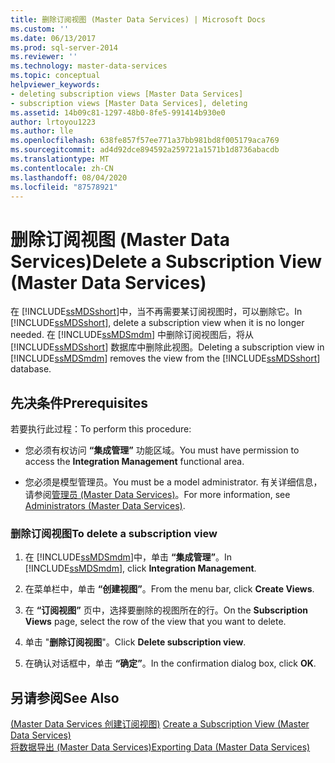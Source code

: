 ```yaml
---
title: 删除订阅视图 (Master Data Services) | Microsoft Docs
ms.custom: ''
ms.date: 06/13/2017
ms.prod: sql-server-2014
ms.reviewer: ''
ms.technology: master-data-services
ms.topic: conceptual
helpviewer_keywords:
- deleting subscription views [Master Data Services]
- subscription views [Master Data Services], deleting
ms.assetid: 14b09c81-1297-48b0-8fe5-991414b930e0
author: lrtoyou1223
ms.author: lle
ms.openlocfilehash: 638fe857f57ee771a37bb981bd8f005179aca769
ms.sourcegitcommit: ad4d92dce894592a259721a1571b1d8736abacdb
ms.translationtype: MT
ms.contentlocale: zh-CN
ms.lasthandoff: 08/04/2020
ms.locfileid: "87578921"
---
```

# <a name="delete-a-subscription-view-master-data-services"></a><span data-ttu-id="d885d-102">删除订阅视图 (Master Data Services)</span><span class="sxs-lookup"><span data-stu-id="d885d-102">Delete a Subscription View (Master Data Services)</span></span>
  <span data-ttu-id="d885d-103">在 [!INCLUDE[ssMDSshort](../includes/ssmdsshort-md.md)]中，当不再需要某订阅视图时，可以删除它。</span><span class="sxs-lookup"><span data-stu-id="d885d-103">In [!INCLUDE[ssMDSshort](../includes/ssmdsshort-md.md)], delete a subscription view when it is no longer needed.</span></span> <span data-ttu-id="d885d-104">在 [!INCLUDE[ssMDSmdm](../includes/ssmdsmdm-md.md)] 中删除订阅视图后，将从 [!INCLUDE[ssMDSshort](../includes/ssmdsshort-md.md)] 数据库中删除此视图。</span><span class="sxs-lookup"><span data-stu-id="d885d-104">Deleting a subscription view in [!INCLUDE[ssMDSmdm](../includes/ssmdsmdm-md.md)] removes the view from the [!INCLUDE[ssMDSshort](../includes/ssmdsshort-md.md)] database.</span></span>  
  
## <a name="prerequisites"></a><span data-ttu-id="d885d-105">先决条件</span><span class="sxs-lookup"><span data-stu-id="d885d-105">Prerequisites</span></span>  
 <span data-ttu-id="d885d-106">若要执行此过程：</span><span class="sxs-lookup"><span data-stu-id="d885d-106">To perform this procedure:</span></span>  
  
-   <span data-ttu-id="d885d-107">您必须有权访问 **“集成管理”** 功能区域。</span><span class="sxs-lookup"><span data-stu-id="d885d-107">You must have permission to access the **Integration Management** functional area.</span></span>  
  
-   <span data-ttu-id="d885d-108">您必须是模型管理员。</span><span class="sxs-lookup"><span data-stu-id="d885d-108">You must be a model administrator.</span></span> <span data-ttu-id="d885d-109">有关详细信息，请参阅[管理员 &#40;Master Data Services&#41;](administrators-master-data-services.md)。</span><span class="sxs-lookup"><span data-stu-id="d885d-109">For more information, see [Administrators &#40;Master Data Services&#41;](administrators-master-data-services.md).</span></span>  
  
### <a name="to-delete-a-subscription-view"></a><span data-ttu-id="d885d-110">删除订阅视图</span><span class="sxs-lookup"><span data-stu-id="d885d-110">To delete a subscription view</span></span>  
  
1.  <span data-ttu-id="d885d-111">在 [!INCLUDE[ssMDSmdm](../includes/ssmdsmdm-md.md)]中，单击 **“集成管理”**。</span><span class="sxs-lookup"><span data-stu-id="d885d-111">In [!INCLUDE[ssMDSmdm](../includes/ssmdsmdm-md.md)], click **Integration Management**.</span></span>  
  
2.  <span data-ttu-id="d885d-112">在菜单栏中，单击 **“创建视图”**。</span><span class="sxs-lookup"><span data-stu-id="d885d-112">From the menu bar, click **Create Views**.</span></span>  
  
3.  <span data-ttu-id="d885d-113">在 **“订阅视图”** 页中，选择要删除的视图所在的行。</span><span class="sxs-lookup"><span data-stu-id="d885d-113">On the **Subscription Views** page, select the row of the view that you want to delete.</span></span>  
  
4.  <span data-ttu-id="d885d-114">单击 "**删除订阅视图**"。</span><span class="sxs-lookup"><span data-stu-id="d885d-114">Click **Delete subscription view**.</span></span>  
  
5.  <span data-ttu-id="d885d-115">在确认对话框中，单击 **“确定”**。</span><span class="sxs-lookup"><span data-stu-id="d885d-115">In the confirmation dialog box, click **OK**.</span></span>  
  
## <a name="see-also"></a><span data-ttu-id="d885d-116">另请参阅</span><span class="sxs-lookup"><span data-stu-id="d885d-116">See Also</span></span>  
 <span data-ttu-id="d885d-117">[&#40;Master Data Services 创建订阅视图&#41;](create-a-subscription-view-to-export-data-master-data-services.md) </span><span class="sxs-lookup"><span data-stu-id="d885d-117">[Create a Subscription View &#40;Master Data Services&#41;](create-a-subscription-view-to-export-data-master-data-services.md) </span></span>  
 [<span data-ttu-id="d885d-118">将数据导出 &#40;Master Data Services&#41;</span><span class="sxs-lookup"><span data-stu-id="d885d-118">Exporting Data &#40;Master Data Services&#41;</span></span>](overview-exporting-data-master-data-services.md)  
  
  
